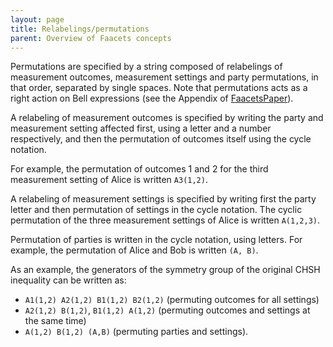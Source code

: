 ```yaml
---
layout: page
title: Relabelings/permutations
parent: Overview of Faacets concepts
---
```


Permutations are specified by a string composed of relabelings of
measurement outcomes, measurement settings and party permutations, in
that order, separated by single spaces. Note that permutations acts as a
right action on Bell expressions (see the Appendix of
[FaacetsPaper](http://www.arxiv.org)).

A relabeling of measurement outcomes is specified by writing the party
and measurement setting affected first, using a letter and a number
respectively, and then the permutation of outcomes itself using the
cycle notation.

For example, the permutation of outcomes 1 and 2 for the third
measurement setting of Alice is written `A3(1,2)`.

A relabeling of measurement settings is specified by writing first the
party letter and then permutation of settings in the cycle notation. The
cyclic permutation of the three measurement settings of Alice is written
`A(1,2,3)`.

Permutation of parties is written in the cycle notation, using letters.
For example, the permutation of Alice and Bob is written `(A, B)`.

As an example, the generators of the symmetry group of the original CHSH
inequality can be written as:

-   `A1(1,2) A2(1,2) B1(1,2) B2(1,2)` (permuting outcomes for all
    settings)
-   `A2(1,2) B(1,2)`, `B1(1,2) A(1,2)` (permuting outcomes and settings
    at the same time)
-   `A(1,2) B(1,2) (A,B)` (permuting parties and settings).

